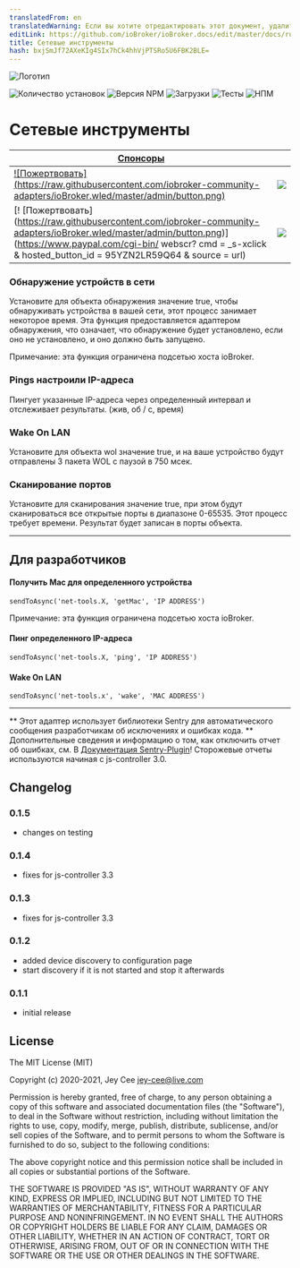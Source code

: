 ```yaml
---
translatedFrom: en
translatedWarning: Если вы хотите отредактировать этот документ, удалите поле «translationFrom», в противном случае этот документ будет снова автоматически переведен
editLink: https://github.com/ioBroker/ioBroker.docs/edit/master/docs/ru/adapterref/iobroker.net-tools/README.md
title: Сетевые инструменты
hash: bxjSmJf72AXeKIg4SIx7hCk4hhVjPTSRo5U6FBK2BLE=
---
```

![Логотип](../../../en/adapterref/iobroker.net-tools/admin/net-tools.png)

![Количество установок](http://iobroker.live/badges/net-tools-stable.svg)
![Версия NPM](http://img.shields.io/npm/v/iobroker.net-tools.svg)
![Загрузки](https://img.shields.io/npm/dm/iobroker.net-tools.svg)
![Тесты](https://travis-ci.org/jey-cee/ioBroker.net-tools.svg?branch=master)
![НПМ](https://nodei.co/npm/iobroker.net-tools.png?downloads=true)

# Сетевые инструменты
| [Спонсоры](https://github.com/iobroker-community-adapters/ioBroker.net-tools/blob/master/SPONSORS.md) | |
|---|---|
| [![Пожертвовать] (https://raw.githubusercontent.com/iobroker-community-adapters/ioBroker.wled/master/admin/button.png)](https://www.paypal.com/cgi-bin/webscr?cmd=_s-xclick&hosted_button_id=95YZN2LR59Q64&source=url) | <a href="https://discord.gg/33w6jUh"><img src="https://discordapp.com/api/guilds/743167951875604501/widget.png?style=banner2"></a> |
| [! [Пожертвовать] (https://raw.githubusercontent.com/iobroker-community-adapters/ioBroker.wled/master/admin/button.png)] (https://www.paypal.com/cgi-bin/ webscr? cmd = _s-xclick &amp; hosted_button_id = 95YZN2LR59Q64 &amp; source = url) | <a href="https://discord.gg/33w6jUh"><img src="https://discordapp.com/api/guilds/743167951875604501/widget.png?style=banner2"></a> |

### Обнаружение устройств в сети
Установите для объекта обнаружения значение true, чтобы обнаруживать устройства в вашей сети, этот процесс занимает некоторое время.
Эта функция предоставляется адаптером обнаружения, что означает, что обнаружение будет установлено, если оно не установлено, и оно должно быть запущено.

Примечание: эта функция ограничена подсетью хоста ioBroker.

### Pings настроили IP-адреса
Пингует указанные IP-адреса через определенный интервал и отслеживает результаты. (жив, об / с, время)

### Wake On LAN
Установите для объекта wol значение true, и на ваше устройство будут отправлены 3 пакета WOL с паузой в 750 мсек.

### Сканирование портов
Установите для сканирования значение true, при этом будут сканироваться все открытые порты в диапазоне 0-65535. Этот процесс требует времени.
Результат будет записан в порты объекта.

---

## Для разработчиков
#### Получить Mac для определенного устройства
`sendToAsync('net-tools.X, 'getMac', 'IP ADDRESS')`

Примечание: эта функция ограничена подсетью хоста ioBroker.

#### Пинг определенного IP-адреса
`sendToAsync('net-tools.X, 'ping', 'IP ADDRESS')`

#### Wake On LAN
`sendToAsync('net-tools.x', 'wake', 'MAC ADDRESS')`

---

** Этот адаптер использует библиотеки Sentry для автоматического сообщения разработчикам об исключениях и ошибках кода. ** Дополнительные сведения и информацию о том, как отключить отчет об ошибках, см. В [Документация Sentry-Plugin](https://github.com/ioBroker/plugin-sentry#plugin-sentry)! Сторожевые отчеты используются начиная с js-controller 3.0.

## Changelog

### 0.1.5
* changes on testing

### 0.1.4
* fixes for js-controller 3.3

### 0.1.3
* fixes for js-controller 3.3

### 0.1.2
* added device discovery to configuration page
* start discovery if it is not started and stop it afterwards


### 0.1.1 
* initial release

## License

The MIT License (MIT)

Copyright (c) 2020-2021, Jey Cee <jey-cee@live.com>

Permission is hereby granted, free of charge, to any person obtaining a copy
of this software and associated documentation files (the "Software"), to deal
in the Software without restriction, including without limitation the rights
to use, copy, modify, merge, publish, distribute, sublicense, and/or sell
copies of the Software, and to permit persons to whom the Software is
furnished to do so, subject to the following conditions:

The above copyright notice and this permission notice shall be included in
all copies or substantial portions of the Software.

THE SOFTWARE IS PROVIDED "AS IS", WITHOUT WARRANTY OF ANY KIND, EXPRESS OR
IMPLIED, INCLUDING BUT NOT LIMITED TO THE WARRANTIES OF MERCHANTABILITY,
FITNESS FOR A PARTICULAR PURPOSE AND NONINFRINGEMENT. IN NO EVENT SHALL THE
AUTHORS OR COPYRIGHT HOLDERS BE LIABLE FOR ANY CLAIM, DAMAGES OR OTHER
LIABILITY, WHETHER IN AN ACTION OF CONTRACT, TORT OR OTHERWISE, ARISING FROM,
OUT OF OR IN CONNECTION WITH THE SOFTWARE OR THE USE OR OTHER DEALINGS IN
THE SOFTWARE.